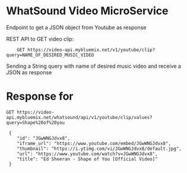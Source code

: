 # WhatSound Video MicroService



Endpoint to get a JSON object from Youtube as response

REST API to GET video clip:

```
    GET https://video-api.mybluemix.net/v1/youtube/clip?query=NAME_OF_DESIRED_MUSIC_VIDEO
```

Sending a String query with name of desired music video and receive a JSON as response

# Response for 

```
GET https://video-api.mybluemix.net/whatsound/api/v1/youtube/clip/values?query=Shape%20of%20you
```


```
 {
    "id": "JGwWNGJdvx8",
    "iframe_url": "https://www.youtube.com/embed/JGwWNGJdvx8",
    "thumbnail": "https://i.ytimg.com/vi/JGwWNGJdvx8/default.jpg",
    "url": "https://www.youtube.com/watch?v=JGwWNGJdvx8",
    "title": "Ed Sheeran - Shape of You [Official Video]"
 }

```



